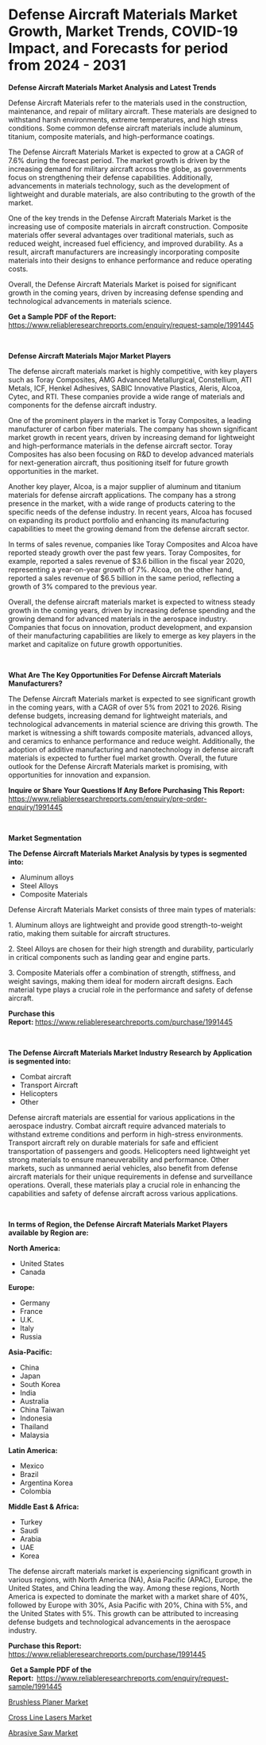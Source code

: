 <p><h1>Defense Aircraft Materials Market Growth, Market Trends, COVID-19 Impact, and Forecasts for period from 2024 - 2031</h1></p><p><strong>Defense Aircraft Materials Market Analysis and Latest Trends</strong></p>
<p><p>Defense Aircraft Materials refer to the materials used in the construction, maintenance, and repair of military aircraft. These materials are designed to withstand harsh environments, extreme temperatures, and high stress conditions. Some common defense aircraft materials include aluminum, titanium, composite materials, and high-performance coatings.</p><p>The Defense Aircraft Materials Market is expected to grow at a CAGR of 7.6% during the forecast period. The market growth is driven by the increasing demand for military aircraft across the globe, as governments focus on strengthening their defense capabilities. Additionally, advancements in materials technology, such as the development of lightweight and durable materials, are also contributing to the growth of the market.</p><p>One of the key trends in the Defense Aircraft Materials Market is the increasing use of composite materials in aircraft construction. Composite materials offer several advantages over traditional materials, such as reduced weight, increased fuel efficiency, and improved durability. As a result, aircraft manufacturers are increasingly incorporating composite materials into their designs to enhance performance and reduce operating costs.</p><p>Overall, the Defense Aircraft Materials Market is poised for significant growth in the coming years, driven by increasing defense spending and technological advancements in materials science.</p></p>
<p><strong>Get a Sample PDF of the Report:&nbsp;</strong> <a href="https://www.reliableresearchreports.com/enquiry/request-sample/1991445">https://www.reliableresearchreports.com/enquiry/request-sample/1991445</a></p>
<p>&nbsp;</p>
<p><strong>Defense Aircraft Materials Major Market Players</strong></p>
<p><p>The defense aircraft materials market is highly competitive, with key players such as Toray Composites, AMG Advanced Metallurgical, Constellium, ATI Metals, ICF, Henkel Adhesives, SABIC Innovative Plastics, Aleris, Alcoa, Cytec, and RTI. These companies provide a wide range of materials and components for the defense aircraft industry.</p><p>One of the prominent players in the market is Toray Composites, a leading manufacturer of carbon fiber materials. The company has shown significant market growth in recent years, driven by increasing demand for lightweight and high-performance materials in the defense aircraft sector. Toray Composites has also been focusing on R&D to develop advanced materials for next-generation aircraft, thus positioning itself for future growth opportunities in the market.</p><p>Another key player, Alcoa, is a major supplier of aluminum and titanium materials for defense aircraft applications. The company has a strong presence in the market, with a wide range of products catering to the specific needs of the defense industry. In recent years, Alcoa has focused on expanding its product portfolio and enhancing its manufacturing capabilities to meet the growing demand from the defense aircraft sector.</p><p>In terms of sales revenue, companies like Toray Composites and Alcoa have reported steady growth over the past few years. Toray Composites, for example, reported a sales revenue of $3.6 billion in the fiscal year 2020, representing a year-on-year growth of 7%. Alcoa, on the other hand, reported a sales revenue of $6.5 billion in the same period, reflecting a growth of 3% compared to the previous year.</p><p>Overall, the defense aircraft materials market is expected to witness steady growth in the coming years, driven by increasing defense spending and the growing demand for advanced materials in the aerospace industry. Companies that focus on innovation, product development, and expansion of their manufacturing capabilities are likely to emerge as key players in the market and capitalize on future growth opportunities.</p></p>
<p>&nbsp;</p>
<p><strong>What Are The Key Opportunities For Defense Aircraft Materials Manufacturers?</strong></p>
<p><p>The Defense Aircraft Materials market is expected to see significant growth in the coming years, with a CAGR of over 5% from 2021 to 2026. Rising defense budgets, increasing demand for lightweight materials, and technological advancements in material science are driving this growth. The market is witnessing a shift towards composite materials, advanced alloys, and ceramics to enhance performance and reduce weight. Additionally, the adoption of additive manufacturing and nanotechnology in defense aircraft materials is expected to further fuel market growth. Overall, the future outlook for the Defense Aircraft Materials market is promising, with opportunities for innovation and expansion.</p></p>
<p><strong>Inquire or Share Your Questions If Any Before Purchasing This Report:</strong> <a href="https://www.reliableresearchreports.com/enquiry/pre-order-enquiry/1991445">https://www.reliableresearchreports.com/enquiry/pre-order-enquiry/1991445</a></p>
<p>&nbsp;</p>
<p><strong>Market Segmentation</strong></p>
<p><strong>The Defense Aircraft Materials Market Analysis by types is segmented into:</strong></p>
<p><ul><li>Aluminum alloys</li><li>Steel Alloys</li><li>Composite Materials</li></ul></p>
<p><p>Defense Aircraft Materials Market consists of three main types of materials: </p><p>1. Aluminum alloys are lightweight and provide good strength-to-weight ratio, making them suitable for aircraft structures. </p><p>2. Steel Alloys are chosen for their high strength and durability, particularly in critical components such as landing gear and engine parts. </p><p>3. Composite Materials offer a combination of strength, stiffness, and weight savings, making them ideal for modern aircraft designs. Each material type plays a crucial role in the performance and safety of defense aircraft.</p></p>
<p><strong>Purchase this Report:&nbsp;</strong><a href="https://www.reliableresearchreports.com/purchase/1991445">https://www.reliableresearchreports.com/purchase/1991445</a></p>
<p>&nbsp;</p>
<p><strong>The Defense Aircraft Materials Market Industry Research by Application is segmented into:</strong></p>
<p><ul><li>Combat aircraft</li><li>Transport Aircraft</li><li>Helicopters</li><li>Other</li></ul></p>
<p><p>Defense aircraft materials are essential for various applications in the aerospace industry. Combat aircraft require advanced materials to withstand extreme conditions and perform in high-stress environments. Transport aircraft rely on durable materials for safe and efficient transportation of passengers and goods. Helicopters need lightweight yet strong materials to ensure maneuverability and performance. Other markets, such as unmanned aerial vehicles, also benefit from defense aircraft materials for their unique requirements in defense and surveillance operations. Overall, these materials play a crucial role in enhancing the capabilities and safety of defense aircraft across various applications.</p></p>
<p>&nbsp;</p>
<p><strong>In terms of Region, the Defense Aircraft Materials Market Players available by Region are:</strong></p>
<p>
    <p> <strong> North America: </strong>
        <ul>
            <li>United States</li>
            <li>Canada</li>
        </ul>
        </p> 
    <p> <strong> Europe: </strong>
        <ul>
            <li>Germany</li>
            <li>France</li>
            <li>U.K.</li>
            <li>Italy</li>
            <li>Russia</li>
        </ul>
        </p> 
    <p> <strong> Asia-Pacific: </strong>
        <ul>
            <li>China</li>
            <li>Japan</li>
            <li>South Korea</li>
            <li>India</li>
            <li>Australia</li>
            <li>China Taiwan</li>
            <li>Indonesia</li>
            <li>Thailand</li>
            <li>Malaysia</li>
        </ul>
        </p> 
    <p> <strong> Latin America: </strong>
        <ul>
            <li>Mexico</li>
            <li>Brazil</li>
            <li>Argentina Korea</li>
            <li>Colombia</li>
        </ul>
        </p> 
    <p> <strong> Middle East & Africa: </strong>
        <ul>
            <li>Turkey</li>
            <li>Saudi</li>
            <li>Arabia</li>
            <li>UAE</li>
            <li>Korea</li>
        </ul>
    </p>
    </p>
<p><p>The defense aircraft materials market is experiencing significant growth in various regions, with North America (NA), Asia Pacific (APAC), Europe, the United States, and China leading the way. Among these regions, North America is expected to dominate the market with a market share of 40%, followed by Europe with 30%, Asia Pacific with 20%, China with 5%, and the United States with 5%. This growth can be attributed to increasing defense budgets and technological advancements in the aerospace industry.</p></p>
<p><strong>Purchase this Report: </strong><a href="https://www.reliableresearchreports.com/purchase/1991445">https://www.reliableresearchreports.com/purchase/1991445</a></p>
<p>&nbsp;<strong>Get a Sample PDF of the Report:&nbsp;&nbsp;</strong><a href="https://www.reliableresearchreports.com/enquiry/request-sample/1991445">https://www.reliableresearchreports.com/enquiry/request-sample/1991445</a></p>
<p><strong></strong></p>
<p><p><a href="https://view.publitas.com/reportprime-1/brushless-planer-market-size-and-examines-its-market-scope-with-a-primary-focus-on-growth-opportunities-and-forecasted-trends-spanning-from-2023-to-2030/">Brushless Planer Market</a></p><p><a href="https://view.publitas.com/reportprime-1/cross-line-lasers-market-size-furnishes-valuable-information-encompassing-market-share-market-trends-and-projections-spanning-from-2023-to-2030/">Cross Line Lasers Market</a></p><p><a href="https://view.publitas.com/reportprime-1/abrasive-saw-market-provides-detailed-segmentation-of-this-market-based-on-type-application-and-region-and-forecast-for-the-period-from-2023-2030/">Abrasive Saw Market</a></p></p>